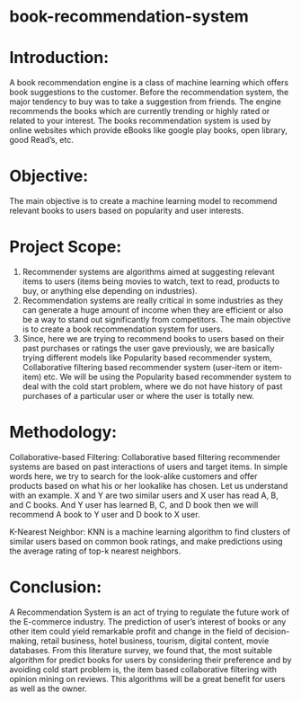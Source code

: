 # book-recommendation-system
 
# Introduction:

A book recommendation engine is a class of machine learning which offers book suggestions to the customer. Before the recommendation system, the major tendency to buy was to take a suggestion from friends. The engine recommends the books which are currently trending or highly rated or related to your interest. The books recommendation system is used by online websites which provide eBooks like google play books, open library, good Read’s, etc.

# Objective:

The main objective is to create a machine learning model to recommend relevant books to users based on popularity and user interests.

# Project Scope:

1) Recommender systems are algorithms aimed at suggesting relevant items to users (items being movies to watch, text to read, products to buy, or anything else depending on industries).
2) Recommendation systems are really critical in some industries as they can generate a huge amount of income when they are efficient or also be a way to stand out significantly from competitors. The main objective is to create a book recommendation system for users.
3) Since, here we are trying to recommend books to users based on their past purchases or ratings the user gave previously, we are basically trying different models like Popularity based recommender system, Collaborative filtering based recommender system (user-item or item-item) etc. We will be using the Popularity based recommender system to deal with the cold start problem, where we do not have history of past purchases of a particular user or where the user is totally new.

# Methodology:

Collaborative-based Filtering: Collaborative based filtering recommender systems are based on past interactions of users and target items.  In simple words here, we try to search for the look-alike customers and offer products based on what his or her lookalike has chosen. Let us understand with an example. X and Y are two similar users and X user has read A, B, and C books. And Y user has learned B, C, and D book then we will recommend A book to Y user and D book to X user.

K-Nearest Neighbor: KNN is a machine learning algorithm to find clusters of similar users based on common book ratings, and make predictions using the average rating of top-k nearest neighbors.

# Conclusion:

A Recommendation System is an act of trying to regulate the future work of the E-commerce industry. The prediction of user’s interest of books or any other item could yield remarkable profit and change in the field of decision-making, retail business, hotel business, tourism, digital content, movie databases. From this literature survey, we found that, the most suitable algorithm for predict books for users by considering their preference and by avoiding cold start problem is, the item based collaborative filtering with opinion mining on reviews. This algorithms will be a great benefit for users as well as the owner.
